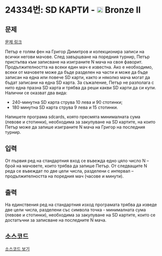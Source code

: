 # 24334번: SD КАРТИ - <img src="https://static.solved.ac/tier_small/4.svg" style="height:20px" /> Bronze II

<!-- performance -->

<!-- 문제 제출 후 깃허브에 푸시를 했을 때 제출한 코드의 성능이 입력될 공간입니다.-->

<!-- end -->

## 문제

[문제 링크](https://boj.kr/24334)


<p>Петър е голям фен на Григор Димитров и колекционира записи на всички негови мачове. След завършване на поредния турнир, Петър пристъпва към записване на изиграните N мача на своя фаворит. Продължителността на всеки един мач е известна. Ако е необходимо, всеки от мачовете може да бъде разделен на части и може да бъде записан на една или повече SD карти, както и няколко мача могат да бъдат записани на една SD карта. За съжаление, Петър не разполага с нито една празна SD карта и трябва да реши какви SD карти да си купи. Налични се оказват два вида:</p>

<ul>
<li>240-минутна SD карта струва 10 лева и 90 стотинки;</li>
<li>180 минутна SD карта струва 9 лева и 15 стотинки.</li>
</ul>

<p>Напишете програма sdcards, която пресмята минималната сума (левове и стотинки), необходима за закупуване на SD картите, на които Петър може да запише изиграните N мачa на Григор на последния турнир.</p>



## 입력


<p>От първия ред на стандартния вход се въвежда едно цяло число N – брой на мачовете, които трябва да запише Петър. От следващите N реда се въвеждат по две цели числа, разделени с интервал – продължителността на поредния мач (часове и минути).</p>



## 출력


<p>На единствения ред на стандартния изход програмата трябва да изведе две цели числа, разделени със символа точка - минималната сума (левове и стотинки), необходима за закупуване на SD картите, които се достатъчни за записване на последните N мача.</p>



## 소스코드

[소스코드 보기](SD%20КАРТИ.py)